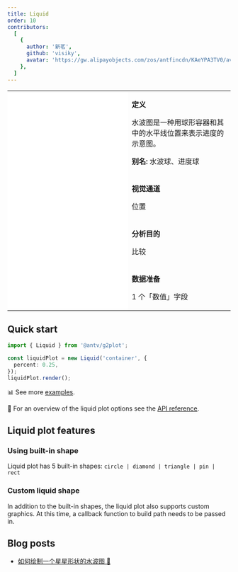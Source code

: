 ```yaml
---
title: Liquid
order: 10
contributors:
  [
    {
      author: '新茗',
      github: 'visiky',
      avatar: 'https://gw.alipayobjects.com/zos/antfincdn/KAeYPA3TV0/avatar.jpeg',
    },
  ]
---
```


<div class="manual-docs">

 <div data-card-type="block" data-lake-card="table" id="pLwYV" class="">
    <table class="lake-table" style="width: 100%; outline: none; border-collapse: collapse;">
      <colgroup>
        <col width="425" span="1">
        <col width="340" span="1">
      </colgroup>
      <tbody>
        <tr style="height: 33px;">
          <td colspan="1" rowspan="4" style="background:#fff">
            <Playground path="progress-plots/liquid/demo/basic.ts" ratio="0"></playground>
          </td>
          <td class="style1">
          <p><strong>定义</strong></p>
            <p><span class="lake-fontsize-12">水波图是一种用球形容器和其中的水平线位置来表示进度的示意图。</span></p>
            <p><strong>别名: </strong><span class="lake-fontsize-12">水波球、进度球</span></p>
          </td>
        </tr>
        <tr style="height: 33px;">
          <td class="style1">
            <p><strong>视觉通道</strong></p>
            <p><span class="lake-fontsize-12">位置</span></p>
          </td>
        </tr>
        <tr style="height: 33px;">
          <td colspan="1">
            <p><strong>分析目的</strong></p>
            <p><span class="lake-fontsize-12">比较</span></p>
          </td>
        </tr>
        <tr style="height: 33px;">
          <td colspan="1">
            <p><strong>数据准备</strong></p>
            <p><span class="lake-fontsize-12">1 个「数值」字段</span></p>
          </td>
        </tr>
      </tbody>
    </table>
  </div>

## Quick start

<div class='sign'>

```ts
import { Liquid } from '@antv/g2plot';

const liquidPlot = new Liquid('container', {
  percent: 0.25,
});
liquidPlot.render();
```

</div>

📊 See more <a href="/en/examples/progress-plots/liquid" target='blank'>examples</a>.

🎨 For an overview of the liquid plot options see the [API reference](/en/docs/api/plots/liquid).

## Liquid plot features

### Using built-in shape

Liquid plot has 5 built-in shapes: `circle | diamond | triangle | pin | rect`

<Playground path='progress-plots/liquid/demo/diamond.ts' rid='rect1'></playground>

### Custom liquid shape

In addition to the built-in shapes, the liquid plot also supports custom graphics. At this time, a callback function to build path needs to be passed in.

<Playground path='progress-plots/liquid/demo/outline-style.ts' rid='rect2'></playground>

</div>

## Blog posts

- [如何绘制一个星星形状的水波图 🌟](https://www.yuque.com/antv/g2plot/vww7eq#zK8bt)